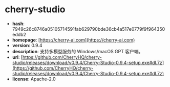 # cherry-studio

- **hash**: 7949c26c8746a05105714591fab629790bde36cb4a517e0779f9f964350eddb2
- **homepage**: [https://cherry-ai.com](https://cherry-ai.com)
- **version**: 0.9.4
- **description**: 支持多模型服务的 Windows/macOS GPT 客户端。
- **url**: [https://github.com/CherryHQ/cherry-studio/releases/download/v0.9.4/Cherry-Studio-0.9.4-setup.exe#dl.7z](https://github.com/CherryHQ/cherry-studio/releases/download/v0.9.4/Cherry-Studio-0.9.4-setup.exe#dl.7z)
- **license**: Apache-2.0

